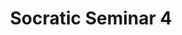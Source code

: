 ---
layout: post
type: socratic
title: "Socratic Seminar 4"
meetup: https://www.meetup.com/BitDevs-South-Florida/events/275235846/
---